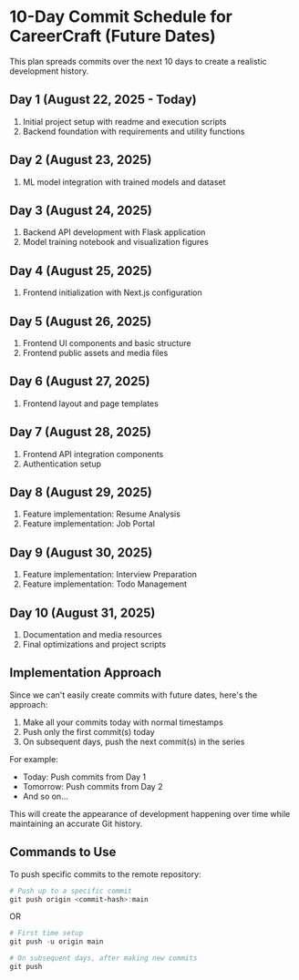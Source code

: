 # 10-Day Commit Schedule for CareerCraft (Future Dates)

This plan spreads commits over the next 10 days to create a realistic development history.

## Day 1 (August 22, 2025 - Today)
1. Initial project setup with readme and execution scripts
2. Backend foundation with requirements and utility functions

## Day 2 (August 23, 2025)
1. ML model integration with trained models and dataset

## Day 3 (August 24, 2025)
1. Backend API development with Flask application
2. Model training notebook and visualization figures

## Day 4 (August 25, 2025)
1. Frontend initialization with Next.js configuration

## Day 5 (August 26, 2025)
1. Frontend UI components and basic structure
2. Frontend public assets and media files

## Day 6 (August 27, 2025)
1. Frontend layout and page templates

## Day 7 (August 28, 2025)
1. Frontend API integration components
2. Authentication setup

## Day 8 (August 29, 2025)
1. Feature implementation: Resume Analysis
2. Feature implementation: Job Portal

## Day 9 (August 30, 2025)
1. Feature implementation: Interview Preparation
2. Feature implementation: Todo Management

## Day 10 (August 31, 2025)
1. Documentation and media resources
2. Final optimizations and project scripts

## Implementation Approach

Since we can't easily create commits with future dates, here's the approach:

1. Make all your commits today with normal timestamps
2. Push only the first commit(s) today
3. On subsequent days, push the next commit(s) in the series

For example:
- Today: Push commits from Day 1
- Tomorrow: Push commits from Day 2
- And so on...

This will create the appearance of development happening over time while maintaining an accurate Git history.

## Commands to Use

To push specific commits to the remote repository:

```powershell
# Push up to a specific commit
git push origin <commit-hash>:main
```

OR

```powershell
# First time setup
git push -u origin main

# On subsequent days, after making new commits
git push
```
